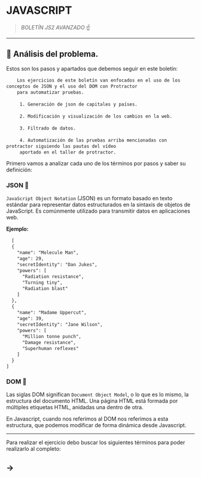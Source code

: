 # JAVASCRIPT


> *BOLETÍN JS2 AVANZADO* ☝️


---


## 🔎 Análisis del problema.
Estos son los pasos y apartados que debemos seguir en este boletín:

        Los ejercicios de este boletín van enfocados en el uso de los conceptos de JSON y el uso del DOM con Protractor 
        para automatizar pruebas.
        
         1. Generación de json de capitales y países.

         2. Modificación y visualización de los cambios en la web.

         3. Filtrado de datos.
         
         4. Automatización de las pruebas arriba mencionadas con protractor siguiendo las pautas del vídeo 
         aportado en el taller de protractor.

Primero vamos a analizar cada uno de los términos por pasos y saber su definición:

### JSON 📜
`JavaScript Object Notation` (JSON) es un formato basado en texto estándar para representar datos estructurados en la sintaxis de objetos de JavaScript. Es comúnmente utilizado para transmitir datos en aplicaciones web.

**Ejemplo:**

      [
      {
        "name": "Molecule Man",
        "age": 29,
        "secretIdentity": "Dan Jukes",
        "powers": [
          "Radiation resistance",
          "Turning tiny",
          "Radiation blast"
        ]
      },
      {
        "name": "Madame Uppercut",
        "age": 39,
        "secretIdentity": "Jane Wilson",
        "powers": [
          "Million tonne punch",
          "Damage resistance",
          "Superhuman reflexes"
        ]
      }
    ]



### DOM 📰
Las siglas DOM significan `Document Object Model`, o lo que es lo mismo, la estructura del documento HTML. Una página HTML está formada por múltiples etiquetas HTML, anidadas una dentro de otra.

En Javascript, cuando nos referimos al DOM nos referimos a esta estructura, que podemos modificar de forma dinámica desde Javascript.


--- 


Para realizar el ejercicio debo buscar los siguientes términos para poder realizarlo al completo:

## -> <script>

El elemento HTML Script `(<script>)` se utiliza para insertar o hacer referencia a un script ejecutable dentro de un documento HTML o XHTML.

Los `scripts` sin atributo `async` o `defer`, así como las secuencias de comandos en línea, son interpretados y ejecutados inmediatamente, antes de que el navegador continúe procesando la página.

## -> .getElementById
El método `getElementById` permite seleccionar un elemento del documento por medio del valor del atributo id que se le haya asignado. Su sintaxis es la siguiente:
  
    document.getElementById('id_del_elemento');

## -> onKeyUp

Ejecuta un JavaScript cuando un usuario suelta una clave:

    <input type="text" onkeyup="myFunction()">

## -> .innerHTML

La propiedad `Element.innerHTML` devuelve o establece la sintaxis HTML describiendo los descendientes del elemento. Nos permite leer un dato o asignarlo al contenido de un div o bien, del mismo control. Nos facilita la asignación de valores a controles. 

## -> forEach()

El método `forEach()` ejecuta la función indicada una vez por cada elemento del array.

     arr.forEach(function callback(currentValue, index, array) {
         // tu iterador
     }[, thisArg]);
      
## -> .value
Devuelve la propiedad de valor. 
- Valor de retorno:	Una cadena, que representa el valor del campo de texto.

## -> .getElementsByTagName
El método 'getElementsByTagName' selecciona una lista de nodos cuyo elemento es el especificado como parámetro; a cada uno de los nodos se le asigna un índice, de acuerdo al orden en el que aparecen en el marcado del documento. Su sintaxis:

    document.getElementsByTagName('elemento');
    document.getElementsByTagName('elemento')[índice_del_elemento];
    
    
- document.getElementsByTagName('p');  --> nos devuelve una lista con todos los párrafos del documento.

## -> style.display
La propiedad de visualización establece o devuelve el tipo de visualización del elemento.

Los elementos en HTML son en su mayoría elementos "en línea" o "bloque": un elemento en línea tiene contenido flotante en su lado izquierdo y derecho. Un elemento de bloque llena toda la línea y no se puede mostrar nada en su lado izquierdo o derecho.

    display="none";
    
## -> .indexOf()
El método `indexOf()` devuelve el índice, dentro del objeto String que realiza la llamada, de la primera ocurrencia del valor especificado, comenzando la búsqueda desde indice; o -1 si no se encuentra dicho valor.

    cadena.indexOf(valorBusqueda[, indice]);
    
 ## -> .toUpperCase(), .toLowerCase()
 El método `.toUpperCase()` convierte una cadena en letras mayúsculas.
 
 El método `.toLowerCase()` convierte una cadena en letras minúsculas.
            
---



## ✏️ Diseño de la solución.

Para realizar este apartado de Tarea AVANZADA, lo primero que he hecho es buscar información sobre los scripts y sobre lo que me pedía el ejercicio. A continuación, he buscado ejemplos e información en internet y he encontrado unos métodos para insertar filas y columnas desde js ( .insertRow() e .insertCell() ). Después de encontrar esta información toca implementarla en la siguiente fase.


### DIAGRAMA DE FLUJO 📈

![UML1](recursos/UML.PNG)


---





## 📝 Implementación de la solución.

En este apartado vamos a ponernos a implementar todos los apartados anteriores, vamos a hacer el ejercicio completo, la parte de automatización y los gifs de cada prueba.


---




## 💡 Pruebas.

![GIF1](recursos/GIF1.gif)

                                                                         Criterio 1:
                                                   Dado que tenemos una tabla con las capitales y países,
                                                         Cuando introducimos en el buscador “Berlín”,
                                               Entonces aparecerá la tabla con esa capital y país únicamente.



---
![GIF2](recursos/GIF2.gif)

                                                                        Criterio 2:
                                                Dado que tenemos una tabla con las capitales y países,
                                                         Cuando introducimos en el buscador “cú”,
                                       Entonces aparecerá la tabla con la capital “Moscú” y su país únicamente.
                                          
                                          
                                          
                                          
---
![GIF3](recursos/GIF3.gif)

                                                                      Criterio 3:
                                                  Dado que tenemos una tabla con las capitales y países,
                                                         Cuando introducimos en el buscador “cu”,
                                                         Entonces aparecerá la tabla sin valores.


---
![GIF3](recursos/GIF4.gif)

                                                                       Criterio 4:
                                               Dado que tenemos una tabla con las capitales y países,
                                                   Cuando introducimos en el buscador “Alemania”,
                                                     Entonces aparecerá la tabla sin valores.



---

                                          
                                          
### 📲 AUTOMATIZACIÓN:                                       

![GIF1](recursos/pruebaProtractor.gif)

                                                 Prueba de la automatización de las pruebas arriba mencionadas.












